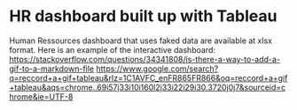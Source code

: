 # HR dashboard built up with Tableau
Human Ressources dashboard that uses faked data are available at xlsx format. 
Here is an example of the interactive dashboard:
<br />
https://stackoverflow.com/questions/34341808/is-there-a-way-to-add-a-gif-to-a-markdown-file
https://www.google.com/search?q=reccord+a+gif+tableau&rlz=1C1AVFC_enFR865FR866&oq=reccord+a+gif+tableau&aqs=chrome..69i57j33i10i160l2j33i22i29i30.3720j0j7&sourceid=chrome&ie=UTF-8
